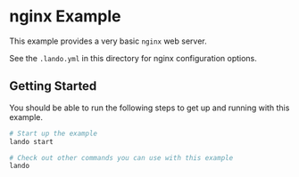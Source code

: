 nginx Example
=============

This example provides a very basic `nginx` web server.

See the `.lando.yml` in this directory for nginx configuration options.

Getting Started
---------------

You should be able to run the following steps to get up and running with this example.

```bash
# Start up the example
lando start

# Check out other commands you can use with this example
lando
```
